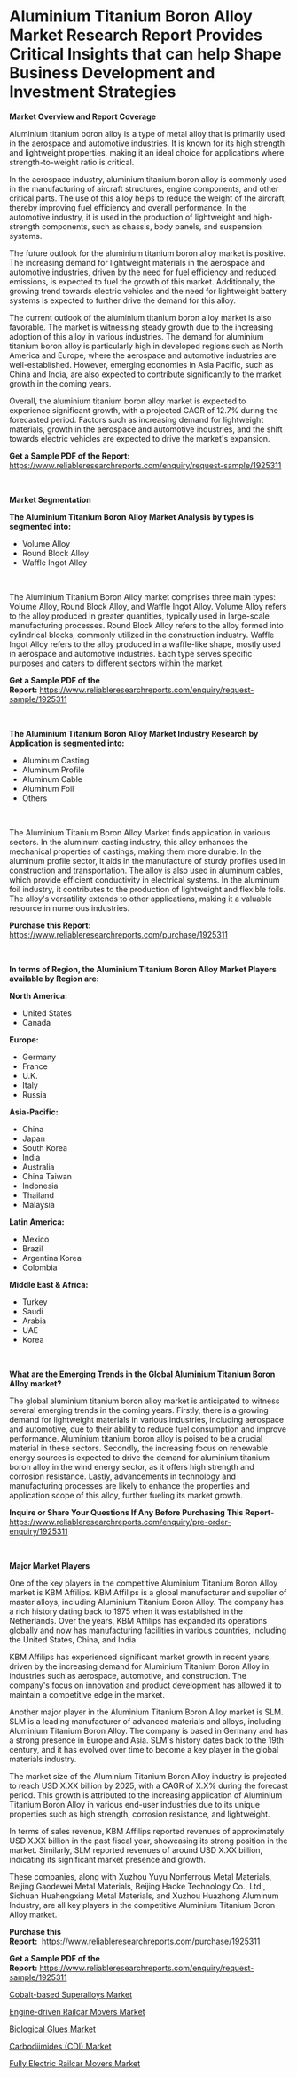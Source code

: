 <p><h1>Aluminium Titanium Boron Alloy Market Research Report Provides Critical Insights that can help Shape Business Development and Investment Strategies</h1></p><p><strong>Market Overview and Report Coverage</strong></p>
<p><p>Aluminium titanium boron alloy is a type of metal alloy that is primarily used in the aerospace and automotive industries. It is known for its high strength and lightweight properties, making it an ideal choice for applications where strength-to-weight ratio is critical.</p><p>In the aerospace industry, aluminium titanium boron alloy is commonly used in the manufacturing of aircraft structures, engine components, and other critical parts. The use of this alloy helps to reduce the weight of the aircraft, thereby improving fuel efficiency and overall performance. In the automotive industry, it is used in the production of lightweight and high-strength components, such as chassis, body panels, and suspension systems.</p><p>The future outlook for the aluminium titanium boron alloy market is positive. The increasing demand for lightweight materials in the aerospace and automotive industries, driven by the need for fuel efficiency and reduced emissions, is expected to fuel the growth of this market. Additionally, the growing trend towards electric vehicles and the need for lightweight battery systems is expected to further drive the demand for this alloy.</p><p>The current outlook of the aluminium titanium boron alloy market is also favorable. The market is witnessing steady growth due to the increasing adoption of this alloy in various industries. The demand for aluminium titanium boron alloy is particularly high in developed regions such as North America and Europe, where the aerospace and automotive industries are well-established. However, emerging economies in Asia Pacific, such as China and India, are also expected to contribute significantly to the market growth in the coming years.</p><p>Overall, the aluminium titanium boron alloy market is expected to experience significant growth, with a projected CAGR of 12.7% during the forecasted period. Factors such as increasing demand for lightweight materials, growth in the aerospace and automotive industries, and the shift towards electric vehicles are expected to drive the market's expansion.</p></p>
<p><strong>Get a Sample PDF of the Report:</strong> <a href="https://www.reliableresearchreports.com/enquiry/request-sample/1925311">https://www.reliableresearchreports.com/enquiry/request-sample/1925311</a></p>
<p>&nbsp;</p>
<p><strong>Market Segmentation</strong></p>
<p><strong>The Aluminium Titanium Boron Alloy Market Analysis by types is segmented into:</strong></p>
<p><ul><li>Volume Alloy</li><li>Round Block Alloy</li><li>Waffle Ingot Alloy</li></ul></p>
<p>&nbsp;</p>
<p><p>The Aluminium Titanium Boron Alloy market comprises three main types: Volume Alloy, Round Block Alloy, and Waffle Ingot Alloy. Volume Alloy refers to the alloy produced in greater quantities, typically used in large-scale manufacturing processes. Round Block Alloy refers to the alloy formed into cylindrical blocks, commonly utilized in the construction industry. Waffle Ingot Alloy refers to the alloy produced in a waffle-like shape, mostly used in aerospace and automotive industries. Each type serves specific purposes and caters to different sectors within the market.</p></p>
<p><strong>Get a Sample PDF of the Report:</strong>&nbsp;<a href="https://www.reliableresearchreports.com/enquiry/request-sample/1925311">https://www.reliableresearchreports.com/enquiry/request-sample/1925311</a></p>
<p>&nbsp;</p>
<p><strong>The Aluminium Titanium Boron Alloy Market Industry Research by Application is segmented into:</strong></p>
<p><ul><li>Aluminum Casting</li><li>Aluminum Profile</li><li>Aluminum Cable</li><li>Aluminum Foil</li><li>Others</li></ul></p>
<p>&nbsp;</p>
<p><p>The Aluminium Titanium Boron Alloy Market finds application in various sectors. In the aluminum casting industry, this alloy enhances the mechanical properties of castings, making them more durable. In the aluminum profile sector, it aids in the manufacture of sturdy profiles used in construction and transportation. The alloy is also used in aluminum cables, which provide efficient conductivity in electrical systems. In the aluminum foil industry, it contributes to the production of lightweight and flexible foils. The alloy's versatility extends to other applications, making it a valuable resource in numerous industries.</p></p>
<p><strong>Purchase this Report:</strong>&nbsp; <a href="https://www.reliableresearchreports.com/purchase/1925311">https://www.reliableresearchreports.com/purchase/1925311</a></p>
<p>&nbsp;</p>
<p><strong>In terms of Region, the Aluminium Titanium Boron Alloy Market Players available by Region are:</strong></p>
<p>
    <p> <strong> North America: </strong>
        <ul>
            <li>United States</li>
            <li>Canada</li>
        </ul>
        </p> 
    <p> <strong> Europe: </strong>
        <ul>
            <li>Germany</li>
            <li>France</li>
            <li>U.K.</li>
            <li>Italy</li>
            <li>Russia</li>
        </ul>
        </p> 
    <p> <strong> Asia-Pacific: </strong>
        <ul>
            <li>China</li>
            <li>Japan</li>
            <li>South Korea</li>
            <li>India</li>
            <li>Australia</li>
            <li>China Taiwan</li>
            <li>Indonesia</li>
            <li>Thailand</li>
            <li>Malaysia</li>
        </ul>
        </p> 
    <p> <strong> Latin America: </strong>
        <ul>
            <li>Mexico</li>
            <li>Brazil</li>
            <li>Argentina Korea</li>
            <li>Colombia</li>
        </ul>
        </p> 
    <p> <strong> Middle East & Africa: </strong>
        <ul>
            <li>Turkey</li>
            <li>Saudi</li>
            <li>Arabia</li>
            <li>UAE</li>
            <li>Korea</li>
        </ul>
    </p>
    </p>
<p>&nbsp;</p>
<p><strong>What are the Emerging Trends in the Global Aluminium Titanium Boron Alloy market?</strong></p>
<p><p>The global aluminium titanium boron alloy market is anticipated to witness several emerging trends in the coming years. Firstly, there is a growing demand for lightweight materials in various industries, including aerospace and automotive, due to their ability to reduce fuel consumption and improve performance. Aluminium titanium boron alloy is poised to be a crucial material in these sectors. Secondly, the increasing focus on renewable energy sources is expected to drive the demand for aluminium titanium boron alloy in the wind energy sector, as it offers high strength and corrosion resistance. Lastly, advancements in technology and manufacturing processes are likely to enhance the properties and application scope of this alloy, further fueling its market growth.</p></p>
<p><strong>Inquire or Share Your Questions If Any Before Purchasing This Report</strong>- <a href="https://www.reliableresearchreports.com/enquiry/pre-order-enquiry/1925311">https://www.reliableresearchreports.com/enquiry/pre-order-enquiry/1925311</a></p>
<p>&nbsp;</p>
<p><strong>Major Market Players</strong></p>
<p><p>One of the key players in the competitive Aluminium Titanium Boron Alloy market is KBM Affilips. KBM Affilips is a global manufacturer and supplier of master alloys, including Aluminium Titanium Boron Alloy. The company has a rich history dating back to 1975 when it was established in the Netherlands. Over the years, KBM Affilips has expanded its operations globally and now has manufacturing facilities in various countries, including the United States, China, and India.</p><p>KBM Affilips has experienced significant market growth in recent years, driven by the increasing demand for Aluminium Titanium Boron Alloy in industries such as aerospace, automotive, and construction. The company's focus on innovation and product development has allowed it to maintain a competitive edge in the market.</p><p>Another major player in the Aluminium Titanium Boron Alloy market is SLM. SLM is a leading manufacturer of advanced materials and alloys, including Aluminium Titanium Boron Alloy. The company is based in Germany and has a strong presence in Europe and Asia. SLM's history dates back to the 19th century, and it has evolved over time to become a key player in the global materials industry.</p><p>The market size of the Aluminium Titanium Boron Alloy industry is projected to reach USD X.XX billion by 2025, with a CAGR of X.X% during the forecast period. This growth is attributed to the increasing application of Aluminium Titanium Boron Alloy in various end-user industries due to its unique properties such as high strength, corrosion resistance, and lightweight.</p><p>In terms of sales revenue, KBM Affilips reported revenues of approximately USD X.XX billion in the past fiscal year, showcasing its strong position in the market. Similarly, SLM reported revenues of around USD X.XX billion, indicating its significant market presence and growth.</p><p>These companies, along with Xuzhou Yuyu Nonferrous Metal Materials, Beijing Gaodewei Metal Materials, Beijing Haoke Technology Co., Ltd., Sichuan Huahengxiang Metal Materials, and Xuzhou Huazhong Aluminum Industry, are all key players in the competitive Aluminium Titanium Boron Alloy market.</p></p>
<p><strong>Purchase this Report:</strong>&nbsp;&nbsp;<a href="https://www.reliableresearchreports.com/purchase/1925311">https://www.reliableresearchreports.com/purchase/1925311</a></p>
<p></p>
<p><strong>Get a Sample PDF of the Report:</strong>&nbsp;<a href="https://www.reliableresearchreports.com/enquiry/request-sample/1925311">https://www.reliableresearchreports.com/enquiry/request-sample/1925311</a></p>
<p><p><a href="https://www.linkedin.com/pulse/cobalt-based-superalloys-market-research-report-unlocks-analysis-cwqje/">Cobalt-based Superalloys Market</a></p><p><a href="https://medium.com/@nathanl41025/engine-driven-railcar-movers-market-trends-and-market-analysis-forecasted-for-period-2023-2030-25c6ff5b1d7c">Engine-driven Railcar Movers Market</a></p><p><a href="https://www.linkedin.com/pulse/biological-glues-market-size-2023-2030-global-industrial-analysis-2l19e/">Biological Glues Market</a></p><p><a href="https://github.com/RichRobinson5/Market-Research-Report-List-2/blob/main/carbodiimides-cdi-market.md">Carbodiimides (CDI) Market</a></p><p><a href="https://medium.com/@maryg156987/analyzing-fully-electric-railcar-movers-market-global-industry-perspective-and-forecast-2023-to-ed6a19f563d3">Fully Electric Railcar Movers Market</a></p></p>